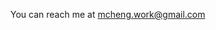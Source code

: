 You can reach me at [mchen&#103;&#46;wor&#107;&#64;gmail&#46;&#99;om](&#109;ailto&#58;m&#99;he%6Eg&#46;work%&#52;&#48;%67m&#97;&#105;l&#37;2&#69;%63&#37;6Fm)